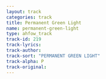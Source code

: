 ```yaml
---
layout: track
categories: track
title: Permanent Green Light
name: permanent-green-light
type: ahfow_track
track-id: 219
track-lyrics: 
track-author: 
track-sort: "PERMANENT GREEN LIGHT"
track-alpha: P
track-original: 
---
```

